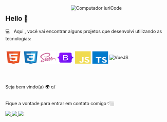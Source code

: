
<img src="https://raw.githubusercontent.com/MicaelliMedeiros/micaellimedeiros/master/image/computer-illustration.png" min-width="300px" max-width="300px" width="300px" align="right" alt="Computador iuriCode">

## Hello 👋

 💻 &nbsp; Aqui , você vai encontrar alguns projetos que desenvolvi utilizando as tecnologias: <br>

 <div style="display: inline_block"><br>
  <img align="center" alt="HTML" title="HTML" height="40" width="50" src="https://raw.githubusercontent.com/devicons/devicon/master/icons/html5/html5-original.svg"/>
 
  <img align="center" alt="CSS" title="CSS" height="40" width="50" src="https://raw.githubusercontent.com/devicons/devicon/master/icons/css3/css3-original.svg"/>  
 
 <img align="center" alt="SASS" title="SASS" height="40" width="50" src="https://raw.githubusercontent.com/devicons/devicon/master/icons/sass/sass-original.svg"/>  
 
  <img align="center" alt="BOOTSTRAP" title="Bootstrap" height="40" width="50" src="https://raw.githubusercontent.com/devicons/devicon/master/icons/bootstrap/bootstrap-original.svg"/>  
 
  <img align="center" alt="Javascript" title="JavaScript" height="40" width="50" src="https://raw.githubusercontent.com/devicons/devicon/master/icons/javascript/javascript-plain.svg"/>
 
   <img align="center" alt="Typescript" title="Typescript" height="40" width="50" src="https://raw.githubusercontent.com/devicons/devicon/master/icons/typescript/typescript-plain.svg"/>
 
  <img align="center" alt="VueJS"  title="VueJS" height="40" width="50" src="https://cdn.jsdelivr.net/gh/devicons/devicon/icons/vuejs/vuejs-original.svg" />
   
</div>

<br><br>

Seja bem vindo(a) 🌍 o/ 

##

Fique a vontade para entrar em contato comigo 👇🏼

<div align="left">
  <a href="#" alt="Linkedin">
    <img src="https://img.shields.io/badge/-Linkedin-7812fa?style=for-the-badge&logo=Linkedin&logoColor=FFF"/>
  </a>
  
  <a href="#" alt="Gmail">
    <img src="https://img.shields.io/badge/-Gmail-7812fa?style=for-the-badge&logo=Gmail&logoColor=FFF"/>
  </a>
  
  <a href="#" alt="Discord">
    <img src="https://img.shields.io/badge/-Discord-7812fa?style=for-the-badge&logo=Discord&logoColor=FFF"/>
  </a>
</div>




